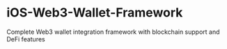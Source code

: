 # iOS-Web3-Wallet-Framework
Complete Web3 wallet integration framework with blockchain support and DeFi features
